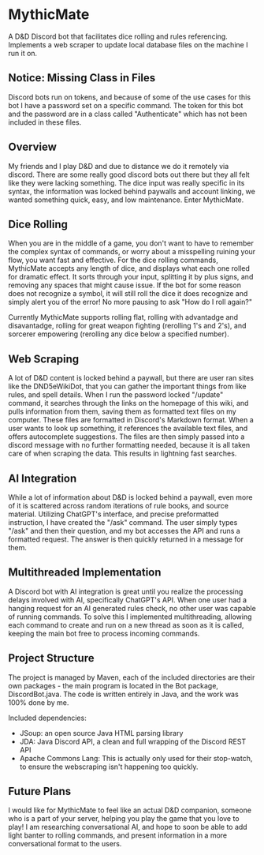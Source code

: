 # MythicMate
A D&amp;D Discord bot that facilitates dice rolling and rules referencing. Implements a web scraper to update local database files on the machine I run it on.

## Notice: Missing Class in Files
Discord bots run on tokens, and because of some of the use cases for this bot I have a password set on a specific command. The token for this bot and the password are in a class called "Authenticate" which has not been included in these files.

## Overview
My friends and I play D&amp;D and due to distance we do it remotely via discord. There are some really good discord bots out there but they all felt like they were lacking something. The dice input was really specific in its syntax, the information was locked behind paywalls and account linking, we wanted something quick, easy, and low maintenance. Enter MythicMate.

## Dice Rolling
When you are in the middle of a game, you don't want to have to remember the complex syntax of commands, or worry about a misspelling ruining your flow, you want fast and effective. For the dice rolling commands, MythicMate accepts any length of dice, and displays what each one rolled for dramatic effect. It sorts through your input, splitting it by plus signs, and removing any spaces that might cause issue. If the bot for some reason does not recognize a symbol, it will still roll the dice it does recognize and simply alert you of the error! No more pausing to ask "How do I roll again?"

Currently MythicMate supports rolling flat, rolling with advantadge and disavantadge, rolling for great weapon fighting (rerolling 1's and 2's), and sorcerer empowering (rerolling any dice below a specified number).

## Web Scraping
A lot of D&amp;D content is locked behind a paywall, but there are user ran sites like the DND5eWikiDot, that you can gather the important things from like rules, and spell details. When I run the password locked "/update" command, it searches through the links on the homepage of this wiki, and pulls information from them, saving them as formatted text files on my computer. These files are formatted in Discord's Markdown format. When a user wants to look up something, it references the available text files, and offers autocomplete suggestions. The files are then simply passed into a discord message with no further formatting needed, because it is all taken care of when scraping the data. This results in lightning fast searches.

## AI Integration
While a lot of information about D&D is locked behind a paywall, even more of it is scattered across random iterations of rule books, and source material. Utilizing ChatGPT's interface, and precise preformatted instruction, I have created the "/ask" command. The user simply types "/ask" and then their question, and my bot accesses the API and runs a formatted request. The answer is then quickly returned in a message for them.

## Multithreaded Implementation
A Discord bot with AI integration is great until you realize the processing delays involved with AI, specifically ChatGPT's API. When one user had a hanging request for an AI generated rules check, no other user was capable of running commands. To solve this I implemented multithreading, allowing each command to create and run on a new thread as soon as it is called, keeping the main bot free to process incoming commands.

## Project Structure
The project is managed by Maven, each of the included directories are their own packages - the main program is located in the Bot package, DiscordBot.java. The code is written entirely in Java, and the work was 100% done by me.

Included dependencies:
- JSoup: an open source Java HTML parsing library
- JDA: Java Discord API, a clean and full wrapping of the Discord REST API
- Apache Commons Lang: This is actually only used for their stop-watch, to ensure the webscraping isn't happening too quickly.

## Future Plans
I would like for MythicMate to feel like an actual D&amp;D companion, someone who is a part of your server, helping you play the game that you love to play! I am researching conversational AI, and hope to soon be able to add light banter to rolling commands, and present information in a more conversational format to the users.


